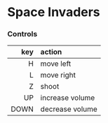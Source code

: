 # Space Invaders

### Controls

|  key | action          |
|-----:|:----------------|
|    H | move left       |
|    L | move right      |
|    Z | shoot           |
|   UP | increase volume |
| DOWN | decrease volume |
